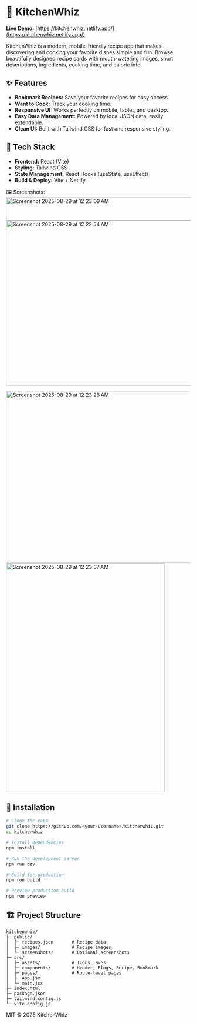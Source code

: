 # 🍳 KitchenWhiz

**Live Demo:** [https://kitchenwhiz.netlify.app/](https://kitchenwhiz.netlify.app/)

KitchenWhiz is a modern, mobile-friendly recipe app that makes discovering and cooking your favorite dishes simple and fun. Browse beautifully designed recipe cards with mouth-watering images, short descriptions, ingredients, cooking time, and calorie info.

## ✨ Features

* **Bookmark Recipes:** Save your favorite recipes for easy access.
* **Want to Cook:** Track your cooking time.
* **Responsive UI:** Works perfectly on mobile, tablet, and desktop.
* **Easy Data Management:** Powered by local JSON data, easily extendable.
* **Clean UI:** Built with Tailwind CSS for fast and responsive styling.

## 🧰 Tech Stack

* **Frontend:** React (Vite)
* **Styling:** Tailwind CSS
* **State Management:** React Hooks (useState, useEffect)
* **Build & Deploy:** Vite + Netlify

🖼 Screenshots:
<img width="778" height="63" alt="Screenshot 2025-08-29 at 12 23 09 AM" src="https://github.com/user-attachments/assets/6311efb3-150f-43bd-ba99-664186d00142" />
<img width="1102" height="450" alt="Screenshot 2025-08-29 at 12 22 54 AM" src="https://github.com/user-attachments/assets/8bc9e99f-88d4-4715-abe4-44fd5649c82f" />


<img width="925" height="468" alt="Screenshot 2025-08-29 at 12 23 28 AM" src="https://github.com/user-attachments/assets/63a9bee3-453c-4e9f-9410-d8065c9b8bde" />


<img width="432" height="623" alt="Screenshot 2025-08-29 at 12 23 37 AM" src="https://github.com/user-attachments/assets/6fb7f4cb-56e9-4b52-8065-5c42ce5d4b33" />




## 🚀 Installation

```bash
# Clone the repo
git clone https://github.com/<your-username>/kitchenwhiz.git
cd kitchenwhiz

# Install dependencies
npm install

# Run the development server
npm run dev

# Build for production
npm run build

# Preview production build
npm run preview
```

## 🏗 Project Structure

```
kitchenwhiz/
├─ public/
│  ├─ recipes.json       # Recipe data
│  ├─ images/            # Recipe images
│  └─ screenshots/       # Optional screenshots
├─ src/
│  ├─ assets/            # Icons, SVGs
│  ├─ components/        # Header, Blogs, Recipe, Bookmark
│  ├─ pages/             # Route-level pages
│  ├─ App.jsx
│  └─ main.jsx
├─ index.html
├─ package.json
├─ tailwind.config.js
└─ vite.config.js
```



MIT © 2025 KitchenWhiz
